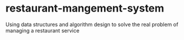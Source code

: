 # restaurant-mangement-system
Using data structures and algorithm design to solve the real problem of managing a restaurant service
